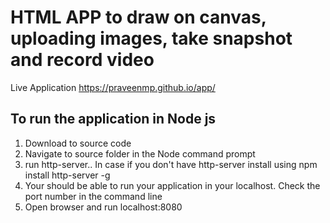 # HTML APP to draw on canvas, uploading images, take snapshot and record video

Live Application https://praveenmp.github.io/app/

## To run the application in Node js 
  1. Download to source code 
  2. Navigate to source folder in the Node command prompt
  3. run http-server.. In case if you don't have http-server install using npm install http-server -g
  4. Your should be able to run  your application in your localhost. Check the port number in the command line
  5. Open browser and run localhost:8080
